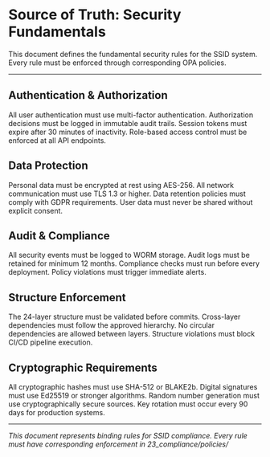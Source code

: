 # Source of Truth: Security Fundamentals

This document defines the fundamental security rules for the SSID system.
Every rule must be enforced through corresponding OPA policies.

---

## Authentication & Authorization

All user authentication must use multi-factor authentication.
Authorization decisions must be logged in immutable audit trails.
Session tokens must expire after 30 minutes of inactivity.
Role-based access control must be enforced at all API endpoints.

## Data Protection

Personal data must be encrypted at rest using AES-256.
All network communication must use TLS 1.3 or higher.
Data retention policies must comply with GDPR requirements.
User data must never be shared without explicit consent.

## Audit & Compliance

All security events must be logged to WORM storage.
Audit logs must be retained for minimum 12 months.
Compliance checks must run before every deployment.
Policy violations must trigger immediate alerts.

## Structure Enforcement

The 24-layer structure must be validated before commits.
Cross-layer dependencies must follow the approved hierarchy.
No circular dependencies are allowed between layers.
Structure violations must block CI/CD pipeline execution.

## Cryptographic Requirements

All cryptographic hashes must use SHA-512 or BLAKE2b.
Digital signatures must use Ed25519 or stronger algorithms.
Random number generation must use cryptographically secure sources.
Key rotation must occur every 90 days for production systems.

---

*This document represents binding rules for SSID compliance.*
*Every rule must have corresponding enforcement in 23_compliance/policies/*
